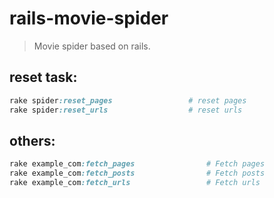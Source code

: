 # rails-movie-spider
> Movie spider based on rails.


## reset task:
```ruby
rake spider:reset_pages                 # reset pages
rake spider:reset_urls                  # reset urls
```

## others:
```ruby
rake example_com:fetch_pages                # Fetch pages
rake example_com:fetch_posts                # Fetch posts
rake example_com:fetch_urls                 # Fetch urls
```